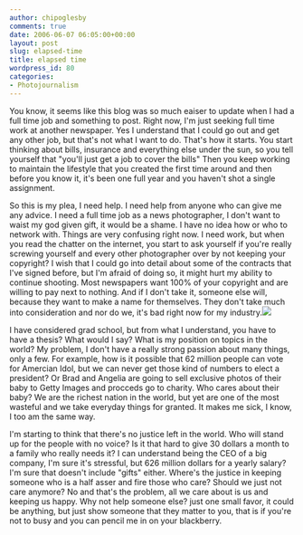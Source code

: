 ```yaml
---
author: chipoglesby
comments: true
date: 2006-06-07 06:05:00+00:00
layout: post
slug: elapsed-time
title: elapsed time
wordpress_id: 80
categories:
- Photojournalism
---
```


You know, it seems like this blog was so much eaiser to update when I had a full time job and something to post.  Right now, I'm just seeking full time work at another newspaper.  Yes I understand that I could go out and get any other job, but that's not what I want to do.  That's how it starts.  You start thinking about bills, insurance and everything else under the sun, so you tell yourself that "you'll just get a job to cover the bills"  Then you keep working to maintain the lifestyle that you created the first time around and then before you know it, it's been one full year and you haven't shot a single assignment.  
  
So this is my plea, I need help.  I need help from anyone who can give me any advice.  I need a full time job as a news photographer, I don't want to waist my god given gift, it would be a shame.  I have no idea how or who to network with.  Things are very confusing right now.  I need work, but when you read the chatter on the internet, you start to ask yourself if you're really screwing yourself and every other photographer over by not keeping your copyright?  I wish that I could go into detail about some of the contracts that I've signed before, but I'm afraid of doing so, it might hurt my ability to continue shooting.  Most newspapers want 100% of your copyright and are willing to pay next to nothing.  And if I don't take it, someone else will, because they want to make a name for themselves.  They don't take much into consideration and nor do we, it's bad right now for my industry.[![](http://photos1.blogger.com/blogger/3124/2183/400/IMG_0156.jpg)](http://photos1.blogger.com/blogger/3124/2183/1600/IMG_0156.jpg)  
  
I have considered grad school, but from what I understand, you have to have a thesis?  What would I say? What is my position on topics in the world?  My problem, I don't have a really strong passion about many things, only a few.  For example, how is it possible that 62 million people can vote for Amercian Idol, but we can never get those kind of numbers to elect a president?  Or Brad and Angelia are going to sell exclusive photos of their baby to Getty Images and procceds go to charity.  Who cares about their baby?  We are the richest nation in the world, but yet are one of the most wasteful and we take everyday things for granted.  It makes me sick, I know, I too am the same way.  
  
I'm starting to think that there's no justice left in the world.  Who will stand up for the people with no voice?  Is it that hard to give 30 dollars a month to a family who really needs it?  I can understand being the CEO of a big company, I'm sure it's stressful, but 626 million dollars for a yearly salary?  I'm sure that doesn't include "gifts" either.  Where's the justice in keeping someone who is a half asser and fire those who care?  Should we just not care anymore?  No and that's the problem, all we care about is us and keeping us happy.  Why not help someone else?  just one small favor, it could be anything, but just show someone that they matter to you, that is if you're not to busy and you can pencil me in on your blackberry.
